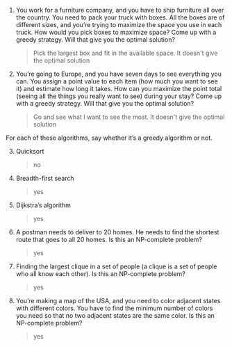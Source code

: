 1. You work for a furniture company, and you have to ship furniture all over the country. You need to pack your truck with boxes. All
the boxes are of different sizes, and you’re trying to maximize the space you use in each truck. How would you pick boxes to maximize
space? Come up with a greedy strategy. Will that give you the optimal solution?

    > Pick the largest box and fit in the available space. It doesn't give the optimal solution

2. You’re going to Europe, and you have seven days to see everything you can. You assign a point value to each item (how much you want to see it) 
and estimate how long it takes. How can you maximize the point total (seeing all the things you really want to see) during your
stay? Come up with a greedy strategy. Will that give you the optimal solution?

    >   Go and see what I want to see the most. It doesn't give the optimal solution

For each of these algorithms, say whether it’s a greedy algorithm or not.

3. Quicksort

    > no

4. Breadth-first search

    > yes

5. Dijkstra’s algorithm

    > yes

6. A postman needs to deliver to 20 homes. He needs to find the shortest route that goes to all 20 homes. Is this an NP-complete problem?

    > yes

7. Finding the largest clique in a set of people (a clique is a set of people who all know each other). Is this an NP-complete problem?

    > yes

8. You’re making a map of the USA, and you need to color adjacent states with different colors. You have to find the minimum number of colors you need so that 
no two adjacent states are the same color. Is this an NP-complete problem?

    > yes